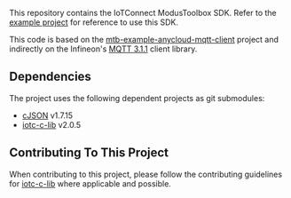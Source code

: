 This repository contains the IoTConnect ModusToolbox SDK. Refer to the [example project](https://github.com/avnet-iotconnect/iotc-modustoolbox-example) for reference to use this SDK.

This code is based on the [mtb-example-anycloud-mqtt-client](https://github.com/Infineon/mtb-example-anycloud-mqtt-client) project 
 and indirectly on the Infineon's [MQTT 3.1.1](https://github.com/Infineon/mqtt) client library.

## Dependencies
The project uses the following dependent projects as git submodules:
* [cJSON](https://github.com/DaveGamble/cJSON.git) v1.7.15
* [iotc-c-lib](https://github.com/avnet-iotconnect/iotc-c-lib.git) v2.0.5

## Contributing To This Project
When contributing to this project, please follow the contributing guidelines for [iotc-c-lib](https://github.com/avnet-iotconnect/iotc-c-lib/blob/master/CONTRIBUTING.md) where applicable and possible.

